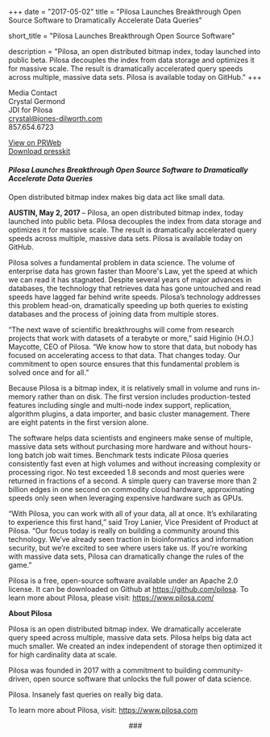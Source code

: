 +++
date = "2017-05-02"
title = "Pilosa Launches Breakthrough Open Source Software to Dramatically Accelerate Data Queries"

short_title = "Pilosa Launches Breakthrough Open Source Software"

description = "Pilosa, an open distributed bitmap index, today launched into public beta. Pilosa decouples the index from data storage and optimizes it for massive scale. The result is dramatically accelerated query speeds across multiple, massive data sets. Pilosa is available today on GitHub."
+++

Media Contact  
Crystal Germond  
JDI for Pilosa  
crystal@jones-dilworth.com  
857.654.6723

[View on PRWeb](http://www.prweb.com/releases/2017/05/prweb14296784.htm)<br>
[Download presskit](/static/Pilosa%20Press%20Kit.zip)

<h5 style="margin: 20px 0px; font-weight: 700;">
Pilosa Launches Breakthrough Open Source Software to Dramatically Accelerate Data Queries</h5>

Open distributed bitmap index makes big data act like small data.

<b> AUSTIN, May 2, 2017 </b> – Pilosa, an open distributed bitmap index, today launched into public beta. Pilosa decouples the index from data storage and optimizes it for massive scale. The result is dramatically accelerated query speeds across multiple, massive data sets. Pilosa is available today on GitHub. 

Pilosa solves a fundamental problem in data science. The volume of enterprise data has grown faster than Moore's Law, yet the speed at which we can read it has stagnated. Despite several years of major advances in databases, the technology that retrieves data has gone untouched and read speeds have lagged far behind write speeds. Pilosa’s technology addresses this problem head-on, dramatically speeding up both queries to existing databases and the process of joining data from multiple stores. 

“The next wave of scientific breakthroughs will come from research projects that work with datasets of a terabyte or more,” said Higinio (H.O.) Maycotte, CEO of Pilosa. “We know how to store that data, but nobody has focused on accelerating access to that data. That changes today. Our commitment to open source ensures that this fundamental problem is solved once and for all.” 

Because Pilosa is a bitmap index, it is relatively small in volume and runs in-memory rather than on disk. The first version includes production-tested features including single and multi-node index support, replication, algorithm plugins, a data importer, and basic cluster management. There are eight patents in the first version alone. 

The software helps data scientists and engineers make sense of multiple, massive data sets without purchasing more hardware and without hours-long batch job wait times. Benchmark tests indicate Pilosa queries consistently fast even at high volumes and without increasing complexity or processing rigor. No test exceeded 1.8 seconds and most queries were returned in fractions of a second. A simple query can traverse more than 2 billion edges in one second on commodity cloud hardware, approximating speeds only seen when leveraging expensive hardware such as GPUs.

“With Pilosa, you can work with all of your data, all at once. It’s exhilarating to experience this first hand,” said Troy Lanier, Vice President of Product at Pilosa. “Our focus today is really on building a community around this technology. We’ve already seen traction in bioinformatics and information security, but we’re excited to see where users take us. If you’re working with massive data sets, Pilosa can dramatically change the rules of the game.”

Pilosa is a free, open-source software available under an Apache 2.0 license. It can be downloaded on Github at https://github.com/pilosa. To learn more about Pilosa, please visit: https://www.pilosa.com/

<b> About Pilosa </b>

Pilosa is an open distributed bitmap index. We dramatically accelerate query speed across multiple, massive data sets. Pilosa helps big data act much smaller. We created an index independent of storage then optimized it for high cardinality data at scale. 

Pilosa was founded in 2017 with a commitment to building community-driven, open source software that unlocks the full power of data science. 

Pilosa. Insanely fast queries on really big data.  

To learn more about Pilosa, visit: https://www.pilosa.com

<p style="text-align: center;"> ###  </p>
